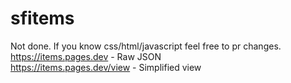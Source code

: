 # sfitems
Not done. If you know css/html/javascript feel free to pr changes. <br>
https://items.pages.dev - Raw JSON <br>
https://items.pages.dev/view - Simplified view
